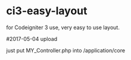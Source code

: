 # ci3-easy-layout
for Codeigniter 3 use, very easy to use layout.

#2017-05-04 upload

just put MY_Controller.php into /application/core
